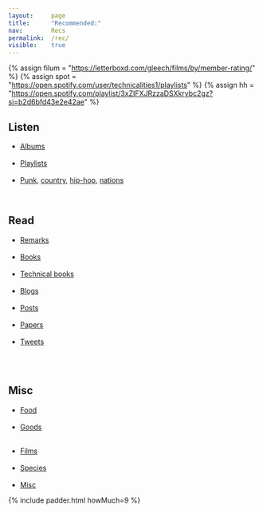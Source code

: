 ```yaml
---
layout: 	page
title: 		"Recommended:"
nav: 		Recs
permalink: 	/rec/
visible:	true
---
```


{%	assign filum =	"https://letterboxd.com/gleech/films/by/member-rating/"	%}
{%	assign spot = "https://open.spotify.com/user/technicalities1/playlists"	%}
{%  assign hh = "https://open.spotify.com/playlist/3xZIFXJRzzaDSXkrybc2gz?si=b2d6bfd43e2e42ae" %}


## Listen

* <a href="/albums">Albums</a><br><br>
* <a href="{{spot}}">Playlists</a><br><br>
* <a href="/punk">Punk</a>, <a href="/country">country</a>, <a href="{{hh}}">hip-hop</a>, <a href="/nation-sound">nations</a>

<br>

## Read

* <a href="/quotations">Remarks</a><br><br>
* <a href="/books">Books</a><br><br>
* <a href="/technicalities">Technical books</a><br><br>
* <a href="/blogroll">Blogs</a><br><br>
* <a href="/best">Posts</a><br><br>
* <a href="/papers">Papers</a><br><br>
* <a href="/tweets">Tweets</a><br><br>

<br>

## Misc

* <a href="/food">Food</a><br><br>
* <a href="/stuff">Goods</a><br><br>
<!-- * <a href="/poems">Poems</a><br><br> -->
* <a href="{{filum}}">Films</a><br><br>
* <a href="/specie">Species</a><br><br>
* <a href="/favs/all">Misc</a>




{%	include padder.html 	howMuch=9	%}
